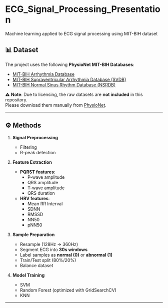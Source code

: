 # ECG_Signal_Processing_Presentation
Machine learning applied to ECG signal processing using MIT-BIH dataset
## 📊 Dataset

The project uses the following **PhysioNet MIT-BIH Databases**:

- [MIT-BIH Arrhythmia Database](https://physionet.org/content/mitdb/1.0.0/)
- [MIT-BIH Supraventricular Arrhythmia Database (SVDB)](https://physionet.org/content/svdb/1.0.0/)
- [MIT-BIH Normal Sinus Rhythm Database (NSRDB)](https://physionet.org/content/nsrdb/1.0.0/)

⚠️ **Note**: Due to licensing, the raw datasets are **not included** in this repository.  
Please download them manually from [PhysioNet](https://physionet.org).

---

## ⚙️ Methods

1. **Signal Preprocessing**
   - Filtering  
   - R-peak detection  

2. **Feature Extraction**
   - **PQRST features**:  
     - P-wave amplitude  
     - QRS amplitude  
     - T-wave amplitude  
     - QRS duration  
   - **HRV features**:  
     - Mean RR Interval  
     - SDNN  
     - RMSSD  
     - NN50  
     - pNN50  

3. **Sample Preparation**
   - Resample (128Hz → 360Hz)  
   - Segment ECG into **30s windows**  
   - Label samples as **normal (0)** or **abnormal (1)**  
   - Train/Test split (80%/20%)  
   - Balance dataset  

4. **Model Training**
   - SVM  
   - Random Forest (optimized with GridSearchCV)  
   - KNN  

---

